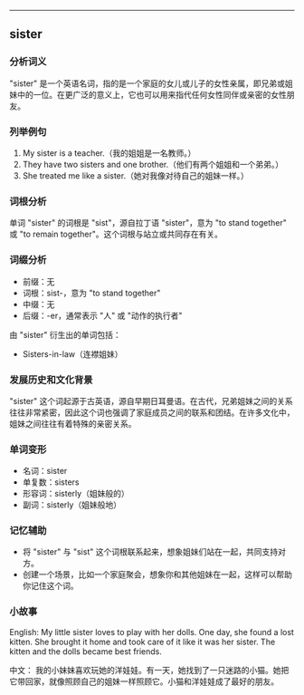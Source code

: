 
---------------
## sister
### 分析词义
"sister" 是一个英语名词，指的是一个家庭的女儿或儿子的女性亲属，即兄弟或姐妹中的一位。在更广泛的意义上，它也可以用来指代任何女性同伴或亲密的女性朋友。

### 列举例句
1. My sister is a teacher.（我的姐姐是一名教师。）
2. They have two sisters and one brother.（他们有两个姐姐和一个弟弟。）
3. She treated me like a sister.（她对我像对待自己的姐妹一样。）

### 词根分析
单词 "sister" 的词根是 "sist"，源自拉丁语 "sister"，意为 "to stand together" 或 "to remain together"。这个词根与站立或共同存在有关。

### 词缀分析
- 前缀：无
- 词根：sist-，意为 "to stand together"
- 中缀：无
- 后缀：-er，通常表示 "人" 或 "动作的执行者"

由 "sister" 衍生出的单词包括：
- Sisters-in-law（连襟姐妹）

### 发展历史和文化背景
"sister" 这个词起源于古英语，源自早期日耳曼语。在古代，兄弟姐妹之间的关系往往非常紧密，因此这个词也强调了家庭成员之间的联系和团结。在许多文化中，姐妹之间往往有着特殊的亲密关系。

### 单词变形
- 名词：sister
- 单复数：sisters
- 形容词：sisterly（姐妹般的）
- 副词：sisterly（姐妹般地）

### 记忆辅助
- 将 "sister" 与 "sist" 这个词根联系起来，想象姐妹们站在一起，共同支持对方。
- 创建一个场景，比如一个家庭聚会，想象你和其他姐妹在一起，这样可以帮助你记住这个词。

### 小故事
English:
My little sister loves to play with her dolls. One day, she found a lost kitten. She brought it home and took care of it like it was her sister. The kitten and the dolls became best friends.

中文：
我的小妹妹喜欢玩她的洋娃娃。有一天，她找到了一只迷路的小猫。她把它带回家，就像照顾自己的姐妹一样照顾它。小猫和洋娃娃成了最好的朋友。

